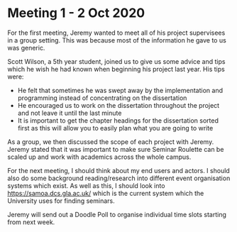 # Meeting 1 - 2 Oct 2020

For the first meeting, Jeremy wanted to meet all of his project supervisees in a group setting. This was because most of the information he gave to us was generic.

Scott Wilson, a 5th year student, joined us to give us some advice and tips which he wish he had known when beginning his project last year. His tips were:

- He felt that sometimes he was swept away by the implementation and programming instead of concentrating on the dissertation
- He encouraged us to work on the dissertation throughout the project and not leave it until the last minute
- It is important to get the chapter headings for the dissertation sorted first as this will allow you to easily plan what you are going to write

As a group, we then discussed the scope of each project with Jeremy. Jeremy stated that it was important to make sure Seminar Roulette can be scaled up and work with academics across the whole campus.

For the next meeting, I should think about my end users and actors. I should also do some background reading/research into different event organisation systems which exist. As well as this, I should look into https://samoa.dcs.gla.ac.uk/ which is the current system which the University uses for finding seminars.

Jeremy will send out a Doodle Poll to organise individual time slots starting from next week.
